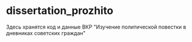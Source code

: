 # dissertation_prozhito

Здесь хранятся код и данные ВКР "Изучение политической повестки в дневниках советских граждан"

